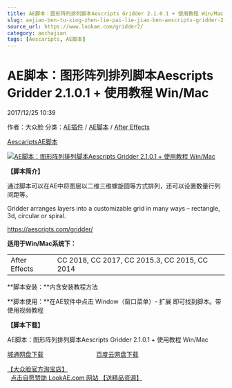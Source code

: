 ```yaml
---
title: AE脚本：图形阵列排列脚本Aescripts Gridder 2.1.0.1 + 使用教程 Win/Mac
slug: aejiao-ben-tu-xing-zhen-lie-pai-lie-jiao-ben-aescripts-gridder-2-1-0-1-shi-yong-jiao-cheng-win-mac
source_url: https://www.lookae.com/gridder2/
category: aechajian
tags: [Aescaripts, AE脚本]
---
```

# AE脚本：图形阵列排列脚本Aescripts Gridder 2.1.0.1 + 使用教程 Win/Mac

2017/12/25 10:39

作者：大众脸
分类：[AE插件](https://www.lookae.com/after-effects/aechajian/) / [AE脚本](https://www.lookae.com/after-effects/aescripts/) / [After Effects](https://www.lookae.com/after-effects/)

[Aescaripts](https://www.lookae.com/tag/aescaripts/)[AE脚本](https://www.lookae.com/tag/ae%e8%84%9a%e6%9c%ac/)

[![AE脚本：图形阵列排列脚本Aescripts Gridder 2.1.0.1 + 使用教程 Win/Mac](https://www.lookae.com/wp-content/uploads/2017/12/Gridder-2.jpg "AE脚本：图形阵列排列脚本Aescripts Gridder 2.1.0.1 + 使用教程 Win/Mac-LookAE.com")](https://www.lookae.com/wp-content/uploads/2017/12/Gridder-2.jpg)

**【脚本简介】**

通过脚本可以在AE中将图层以二维三维螺旋圆等方式排列，还可以设置数量行列间距等。

Gridder arranges layers into a customizable grid in many ways – rectangle, 3d, circular or spiral.

https://aescripts.com/gridder/

**适用于Win/Mac系统下：**

|  |  |
| --- | --- |
| After Effects | CC 2018, CC 2017, CC 2015.3, CC 2015, CC 2014 |

**脚本安装：**内含安装教程方法

**脚本使用：**在AE软件中点击 Window（窗口菜单）- 扩展 即可找到脚本。带使用视频教程

**【脚本下载】**

AE脚本：图形阵列排列脚本Aescripts Gridder 2.1.0.1 + 使用教程 Win/Mac

[城通网盘下载](https://lookae.ctfile.com/fs/680462-232254406)                               [百度云网盘下载](https://pan.baidu.com/s/1o8UlNM6)

[【大众脸官方淘宝店】](https://lookae.taobao.com/)                [点击自愿赞助 LookAE.com 网站 【送精品资源】](https://www.lookae.com/sponsor/)
